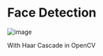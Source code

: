 # Face Detection

![image](https://user-images.githubusercontent.com/68070580/124601670-bd20eb80-de85-11eb-9dcf-5c66ee96b2d9.png)

With Haar Cascade in OpenCV
